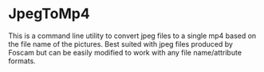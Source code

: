 # JpegToMp4
This is a command line utility to convert jpeg files to a single mp4 based on the file name of the pictures.
Best suited with jpeg files produced by Foscam but can be easily modified to work with any file name/attribute formats.
